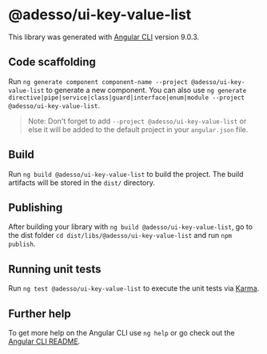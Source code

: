 # @adesso/ui-key-value-list

This library was generated with [Angular CLI](https://github.com/angular/angular-cli) version 9.0.3.

## Code scaffolding

Run `ng generate component component-name --project @adesso/ui-key-value-list` to generate a new component. You can also use `ng generate directive|pipe|service|class|guard|interface|enum|module --project @adesso/ui-key-value-list`.
> Note: Don't forget to add `--project @adesso/ui-key-value-list` or else it will be added to the default project in your `angular.json` file. 

## Build

Run `ng build @adesso/ui-key-value-list` to build the project. The build artifacts will be stored in the `dist/` directory.

## Publishing

After building your library with `ng build @adesso/ui-key-value-list`, go to the dist folder `cd dist/libs/@adesso/ui-key-value-list` and run `npm publish`.

## Running unit tests

Run `ng test @adesso/ui-key-value-list` to execute the unit tests via [Karma](https://karma-runner.github.io).

## Further help

To get more help on the Angular CLI use `ng help` or go check out the [Angular CLI README](https://github.com/angular/angular-cli/blob/master/README.md).
